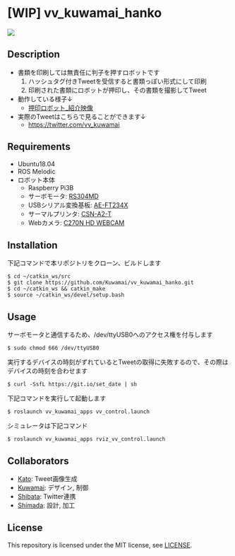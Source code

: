 # [WIP] vv_kuwamai_hanko
![](https://gyazo.com/d4db7bdcbe0a223d929492ad16cb8371/raw)

## Description
* 書類を印刷しては無責任に判子を押すロボットです
  1. ハッシュタグ付きTweetを受信すると書類っぽい形式にして印刷
  2. 印刷された書類にロボットが押印し、その書類を撮影してTweet
* 動作している様子↓
  * [押印ロボット_紹介映像](https://youtu.be/dkK9gP4Uo3w) 
* 実際のTweetはこちらで見ることができます↓
  * https://twitter.com/vv_kuwamai

## Requirements
* Ubuntu18.04
* ROS Melodic
* ロボット本体
  * Raspberry Pi3B
  * サーボモータ: [RS304MD](http://www.futaba.co.jp/robot/command_type_servos/rs304md)
  * USBシリアル変換基板: [AE-FT234X](http://akizukidenshi.com/catalog/g/gM-08461/)
  * サーマルプリンタ: [CSN-A2-T](https://www.switch-science.com/catalog/5202/)
  * Webカメラ: [C270N HD WEBCAM](https://www.logicool.co.jp/ja-jp/product/hd-webcam-c270n)

## Installation
下記コマンドで本リポジトリをクローン、ビルドします
```
$ cd ~/catkin_ws/src
$ git clone https://github.com/Kuwamai/vv_kuwamai_hanko.git
$ cd ~/catkin_ws && catkin_make
$ source ~/catkin_ws/devel/setup.bash
```

## Usage
サーボモータと通信するため、/dev/ttyUSB0へのアクセス権を付与します

```
$ sudo chmod 666 /dev/ttyUSB0
```

実行するデバイスの時刻がずれているとTweetの取得に失敗するので、その際はデバイスの時刻を合わせます

```
$ curl -SsfL https://git.io/set_date | sh
```

下記コマンドを実行して起動します

```
$ roslaunch vv_kuwamai_apps vv_control.launch
```

シミュレータは下記コマンド

```
$ roslaunch vv_kuwamai_apps rviz_vv_control.launch
```

## Collaborators
* [Kato](https://github.com/YusukeKato): Tweet画像生成
* [Kuwamai](https://github.com/Kuwamai): デザイン, 制御
* [Shibata](https://github.com/s-shibata): Twitter連携
* [Shimada](https://github.com/Shimataku9311): 設計, 加工

## License
This repository is licensed under the MIT license, see [LICENSE](./LICENSE).
